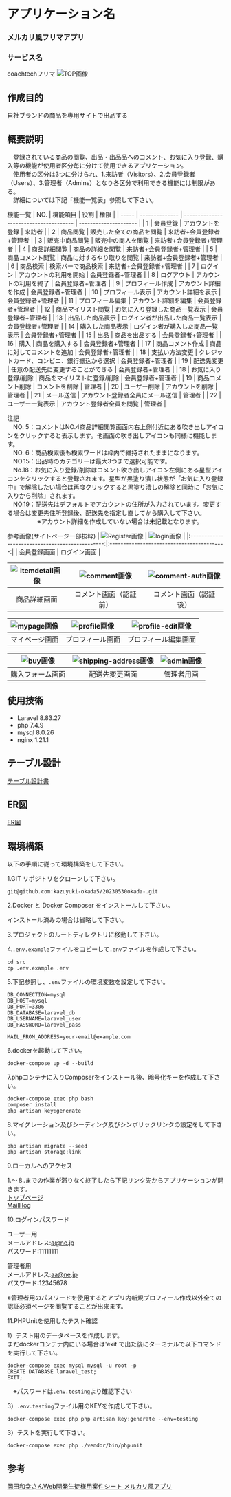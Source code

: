 # アプリケーション名

### メルカリ風フリマアプリ

### サービス名
coachtechフリマ
![TOP画像](./src/images/top-image.png)

## 作成目的

自社ブランドの商品を専用サイトで出品する

## 概要説明
　登録されている商品の閲覧、出品・出品品へのコメント、お気に入り登録、購入等の機能が使用者区分毎に分けて使用できるアプリケーション。<br>
　使用者の区分は3つに分けられ、1.来訪者（Visitors）、2.会員登録者（Users）、3.管理者（Admins）となり各区分で利用できる機能には制限がある。<br>
　詳細については下記「機能一覧表」参照して下さい。

機能一覧
| NO.  | 機能項目         | 役割                                    | 権限                   |
| ----- | -------------- | -------------------------------------- | --------------------- |
|   1  | 会員登録         | アカウントを登録                          | 来訪者                 |
|   2  | 商品閲覧         | 販売した全ての商品を閲覧                   | 来訪者+会員登録者+管理者  |
|   3  | 販売中商品閲覧    | 販売中の商人を閲覧                        | 来訪者+会員登録者+管理者  |
|   4  | 商品詳細閲覧      | 商品の詳細を閲覧                         | 来訪者+会員登録者+管理者 |
|   5  | 商品コメント閲覧   | 商品に対するやり取りを閲覧                  | 来訪者+会員登録者+管理者 |
|   6  | 商品検索          | 検索バーで商品検索                        | 来訪者+会員登録者+管理者 |
|   7  | ログイン          | アカウントの利用を開始                    | 会員登録者+管理者      |
|   8  | ログアウト        | アカウントの利用を終了                     | 会員登録者+管理者       |
|   9  | プロフィール作成   | アカウント詳細を作成                      | 会員登録者+管理者       |
|  10  | プロフィール表示   | アカウント詳細を表示                      | 会員登録者+管理者       |
|  11  | プロフィール編集   | アカウント詳細を編集                      | 会員登録者+管理者       |
|  12  | 商品マイリスト閲覧 | お気に入り登録した商品一覧表示             | 会員登録者+管理者       |
|  13  | 出品した商品表示   | ログイン者が出品した商品一覧表示           | 会員登録者+管理者       |
|  14  | 購入した商品表示   | ログイン者が購入した商品一覧表示           | 会員登録者+管理者       |
|  15  | 出品             | 商品を出品する                          | 会員登録者+管理者       |
|  16  | 購入             | 商品を購入する                          | 会員登録者+管理者       |
|  17  | 商品コメント作成   | 商品に対してコメントを追加                | 会員登録者+管理者       |
|  18  | 支払い方法変更     | クレジットカード、コンビニ、銀行振込から選択 | 会員登録者+管理者       |
|  19  | 配送先変更        | 任意の配送先に変更することができる          | 会員登録者+管理者       |
|  18  | お気に入り登録/削除 | 商品をマイリストに登録/削除               | 会員登録者+管理者      |
|  19  | 商品コメント削除   | コメントを削除                          | 管理者                |
|  20  | ユーザー削除       | アカウントを削除                        | 管理者                |
|  21  | メール送信        | アカウント登録者全員にメール送信           | 管理者                |
|  22  | ユーザー一覧表示   | アカウント登録者全員を閲覧                | 管理者                |

注記<br>
　NO. 5：コメントはNO.4商品詳細閲覧画面内右上側付近にある吹き出しアイコンをクリックすると表示します。他画面の吹き出しアイコンも同様に機能します。<br>
　NO. 6：商品検索後も検索ワードは枠内で維持されたままになります。<br>
　NO.15：出品時のカテゴリーは最大3つまで選択可能です。<br>
　No.18：お気に入り登録/削除はコメント吹き出しアイコン左側にある星型アイコンをクリックすると登録されます。星型が黒塗り潰し状態が「お気に入り登録中」で解除したい場合は再度クリックすると黒塗り潰しの解除と同時に「お気に入りから削除」されます。<br>
　NO.19：配送先はデフォルトでアカウントの住所が入力されています。変更する場合は変更先住所登録後、配送先を指定し直してから購入して下さい。<br>
　　　　　※アカウント詳細を作成していない場合は未記載となります。

参考画像(サイトページ一部抜粋)
| ![Register画像](./src/images/register-image.png) | ![login画像](./src/images/login-image.png) |
|:-----------------------------------------------:|:------------------------------------------:|
| 会員登録画面                                      | ログイン画面                                 |

| ![itemdetail画像](./src/images/itemdetail-image.png) | ![comment画像](./src/images/comment-image.png) | ![comment-auth画像](./src/images/comment-auth-image.png) |
|:---------------------------------------------------:|:----------------------------------------------:|:-------------------------------------------------------:|
| 商品詳細画面                                          | コメント画面（認証前）                            | コメント画面（認証後）                                      |

| ![mypage画像](./src/images/mypage-image.png)         | ![profile画像](./src/images/profile-image.png) | ![profile-edit画像](./src/images/profile-edit-image.png) |
|:---------------------------------------------------:|:----------------------------------------------:|:-------------------------------------------------------:|
| マイページ画面                                        | プロフィール画面                                  | プロフィール編集画面                                        |

| ![buy画像](./src/images/buy-image.png)              | ![shipping-address画像](./src/images/shipping-address-image.png) | ![admin画像](./src/images/admin-image.png) |
|:--------------------------------------------------:|:-----------------------------------------------------------------:|:-----------------------------------------:|
| 購入フォーム画面                                      | 配送先変更画面                                                      | 管理者用画                                  |

## 使用技術

- Laravel 8.83.27
- php 7.4.9
- mysql 8.0.26
- nginx 1.21.1

## テーブル設計

[テーブル設計書](https://docs.google.com/spreadsheets/d/1v1wj7750I53n69JBmRWZaRPEAu80r2nPLbNLKORSkJo/edit?gid=1188247583#gid=1188247583)

## ER図

[ER図](https://docs.google.com/spreadsheets/d/1v1wj7750I53n69JBmRWZaRPEAu80r2nPLbNLKORSkJo/edit?gid=1419563855#gid=1419563855)

## 環境構築

以下の手順に従って環境構築をして下さい。

1.GIT リポジトリをクローンして下さい。

```
git@github.com:kazuyuki-okada5/20230530okada-.git
```

2.Docker と Docker Composer をインストールして下さい。

インストール済みの場合は省略して下さい。

3.プロジェクトのルートディレクトリに移動して下さい。

4.`.env.example`ファイルをコピーして`.env`ファイルを作成して下さい。

```
cd src
cp .env.example .env
```

5.下記参照し、`.env`ファイルの環境変数を設定して下さい。

```
DB_CONNECTION=mysql
DB_HOST=mysql
DB_PORT=3306
DB_DATABASE=laravel_db
DB_USERNAME=laravel_user
DB_PASSWORD=laravel_pass
```

```
MAIL_FROM_ADDRESS=your-email@example.com
```

6.dockerを起動して下さい。

```
docker-compose up -d --build
```

7.phpコンテナに入りComposerをインストール後、暗号化キーを作成して下さい。

```
docker-compose exec php bash
composer install
php artisan key:generate
```

8.マイグレーション及びシーディング及びシンボリックリンクの設定をして下さい。

```
php artisan migrate --seed
php artisan storage:link
```

9.ローカルへのアクセス

1.〜８.までの作業が滞りなく終了したら下記リンク先からアプリケーションが開きます。<br>
[トップページ](http://localhost/) <br>
[MailHog](http://localhost:8025/)

10.ログインパスワード

ユーザー用 <br>
メールアドレス:a@ne.jp <br>
パスワード:11111111

管理者用 <br>
メールアドレス:aa@ne.jp <br>
パスワード:12345678

※管理者用のパスワードを使用するとアプリ内新規プロフィール作成以外全ての認証必須ページを閲覧することが出来ます。

11.PHPUnitを使用したテスト確認

1）テスト用のデータベースを作成します。<br>
まだdockerコンテナ内にいる場合は'exit'で出た後にターミナルで以下コマンドを実行して下さい。

```
docker-compose exec mysql mysql -u root -p
CREATE DATABASE laravel_test;
EXIT;
```

　※パスワードは`.env.testing`より確認下さい

3）`.env.testing`ファイル用のKEYを作成して下さい。

```
docker-compose exec php php artisan key:generate --env=testing
```

3）テストを実行して下さい。

```
docker-compose exec php ./vendor/bin/phpunit
```

## 参考

[岡田和幸さんWeb開発生徒様用案件シート メルカリ風アプリ](https://docs.google.com/spreadsheets/d/1v1wj7750I53n69JBmRWZaRPEAu80r2nPLbNLKORSkJo/edit?gid=1113232830#gid=1113232830)
